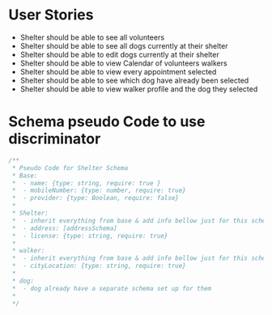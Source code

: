 # User Stories
- Shelter should be able to see all volunteers
- Shelter should be able to see all dogs currently at their shelter
- Shelter should be able to edit dogs currently at their shelter
- Shelter should be able to view Calendar of volunteers walkers
- Shelter should be able to view every appointment selected 
- Shelter should be able to see which dog have already been selected
- Shelter should be able to view walker profile and the dog they selected

# Schema pseudo Code to use discriminator

``` js
/**
 * Pseudo Code for Shelter Schema
 * Base:
 *  - name: {type: string, require: true }
 * 	- mobileNumber: {type: number, require: true}
 * 	- provider: {type: Boolean, require: false}
 *
 * Shelter:
 * 	- inherit everything from base & add info bellow just for this schema:
 *  - address: [addressSchema]
 * 	- license: {type: string, require: true}
 *
 * walker:
 * 	- inherit everything from base & add info bellow just for this schema:
 * 	- cityLocation: {type: string, require: true}
 *
 * dog:
 * 	- dog already have a separate schema set up for them
 *
 */
```

